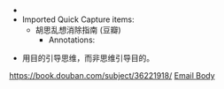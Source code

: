 - 
- Imported Quick Capture items:
    - 胡思乱想消除指南 (豆瓣)
        - Annotations:

* 用目的引导思维，而非思维引导目的。



https://book.douban.com/subject/36221918/ [Email Body](https://files.todoist.com/F-_q40J1lZ6F3nfrMokCqQtNjXmxAfeSAD7mfHITsxBZE0ZGJI7hZfMLFM4NmiU8/by/21878347/as/file.html)
